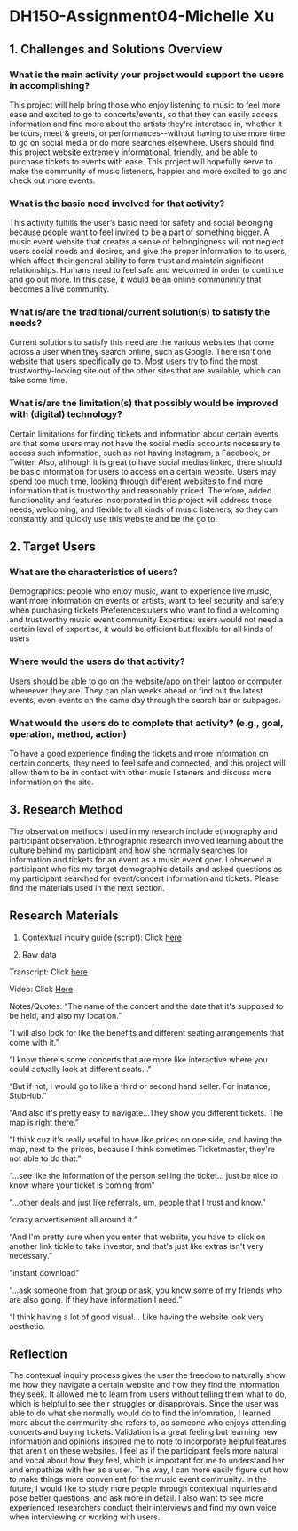 # DH150-Assignment04-Michelle Xu

## 1. Challenges and Solutions Overview 
### What is the main activity your project would support the users in accomplishing?
This project will help bring those who enjoy listening to music to feel more ease and excited to go to concerts/events, so that they can easily access information and find more about the artists they're interetsed in, whether it be tours, meet & greets, or performances--without having to use more time to go on social media or do more searches elsewhere. Users should find this project website extremely informational, friendly, and be able to purchase tickets to events with ease. This project will hopefully serve to make the community of music listeners, happier and more excited to go and check out more events. 

### What is the basic need involved for that activity?
This activity fulfills the user’s basic need for safety and social belonging because people want to feel invited to be a part of something bigger. A music event website that creates a sense of belongingness will not neglect users social needs and desires, and give the proper information to its users, which affect their general ability to form trust and maintain significant relationships. Humans need to feel safe and welcomed in order to continue and go out more. In this case, it would be an online communinity that becomes a live community. 

### What is/are the traditional/current solution(s) to satisfy the needs?
Current solutions to satisfy this need are the various websites that come across a user when they search online, such as Google. There isn't one website that users specifically go to. Most users try to find the most trustworthy-looking site out of the other sites that are available, which can take some time. 

### What is/are the limitation(s) that possibly would be improved with (digital) technology?
Certain limitations for finding tickets and information about certain events are that some users may not have the social media accounts necessary to access such information, such as not having Instagram, a Facebook, or Twitter. Also, although it is great to have social medias linked, there should be basic information for users to access on a certain website. Users may spend too much time, looking through different websites to find more information that is trustworthy and reasonably priced. Therefore, added functionality and features incorporated in this project will address those needs, welcoming, and flexible to all kinds of music listeners, so they can constantly and quickly use this website and be the go to.  

## 2. Target Users 
### What are the characteristics of users?
Demographics: people who enjoy music, want to experience live music, want more information on events or artists, want to feel security and safety when purchasing tickets
Preferences:users who want to find a welcoming and trustworthy music event community 
Expertise: users would not need a certain level of expertise, it would be efficient but flexible for all kinds of users 

### Where would the users do that activity? 
Users should be able to go on the website/app on their laptop or computer whereever they are. They can plan weeks ahead or find out the latest events, even events on the same day through the search bar or subpages. 

### What would the users do to complete that activity? (e.g., goal, operation, method, action)
To have a good experience finding the tickets and more information on certain concerts, they need to feel safe and connected, and this project will allow them to be in contact with other music listeners and discuss more information on the site.  

## 3. Research Method
The observation methods I used in my research include ethnography and participant observation. 
Ethnographic research involved learning about the culture behind my participant and how she normally searches for information and tickets for an event as a music event goer. 
I observed a participant who fits my target demographic details and asked questions as my participant searched for event/concert information and tickets. 
Please find the materials used in the next section.

## Research Materials 
1. Contextual inquiry guide (script): Click [here](https://docs.google.com/document/d/1knNt_u042BMzOupje-FvzEi6kHCtun2xu4_0OgwqM3s/edit?usp=sharing) 

2. Raw data 

Transcript: Click [here](https://docs.google.com/document/d/1er9bK8TlBa3mkLWgf67sWvDf4b8IRBqmbmfIKapyuBw/edit?usp=sharing) 

Video: Click [Here](https://drive.google.com/file/d/1EbBkZIplkwhFrx8ZNW0hC1L8k4moXWcU/view?usp=sharing) 

Notes/Quotes: 
“The name of the concert and the date that it's supposed to be held, and also my location.” 

“I will also look for like the benefits and different seating arrangements that come with it.” 

“I know there's some concerts that are more like interactive where you could actually look at different seats..." 

“But if not, I would go to like a third or second hand seller. For instance, StubHub.” 

“And also it's pretty easy to navigate...They show you different tickets. The map is right there.” 

“I think cuz it's really useful to have like prices on one side, and having the map, next to the prices, because I think sometimes Ticketmaster, they're not able to do that.” 

“…see like the information of the person selling the ticket… just be nice to know where your ticket is coming from” 

“…other deals and just like referrals, um, people that I trust and know.” 

“crazy advertisement all around it.” 

“And I'm pretty sure when you enter that website, you have to click on another link tickle to take investor, and that's just like extras isn't very necessary.” 

 “instant download” 

“...ask someone from that group or ask, you know some of my friends who are also going. If they have information I need.” 

“I think having a lot of good visual… Like having the website look very aesthetic.

## Reflection 
The contexual inquiry process gives the user the freedom to naturally show me how they navigate a certain website and how they find the information they seek. It allowed me to learn from users without telling them what to do, which is helpful to see their struggles or disapprovals. Since the user was able to do what she normally would do to find the infomration, I learned more about the community she refers to, as someone who enjoys attending concerts and buying tickets. Validation is a great feeling but learning new information and opinions inspired me to note to incorporate helpful features that aren't on these websites. I feel as if the participant feels more natural and vocal about how they feel, which is important for me to understand her and empathize with her as a user. This way, I can more easily figure out how to make things more convenient for the music event community. In the future, I would like to study more people through contextual inquiries and pose better questions, and ask more in detail. I also want to see more experienced researchers conduct their interviews and find my own voice when interviewing or working with users. 
